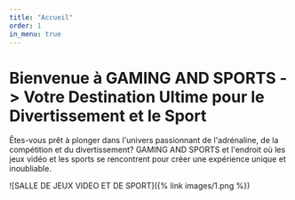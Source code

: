 ```yaml
---
title: "Accueil"
order: 1
in_menu: true
---
```

# Bienvenue à GAMING AND SPORTS -> Votre Destination Ultime pour le Divertissement et le Sport 

Êtes-vous prêt à plonger dans l'univers passionnant de l'adrénaline, de la compétition et du divertissement? GAMING AND SPORTS et l'endroit où les jeux vidéo et les sports se rencontrent pour créer une expérience unique et inoubliable.


![SALLE DE JEUX VIDEO ET DE SPORT]({% link images/1.png %}) 